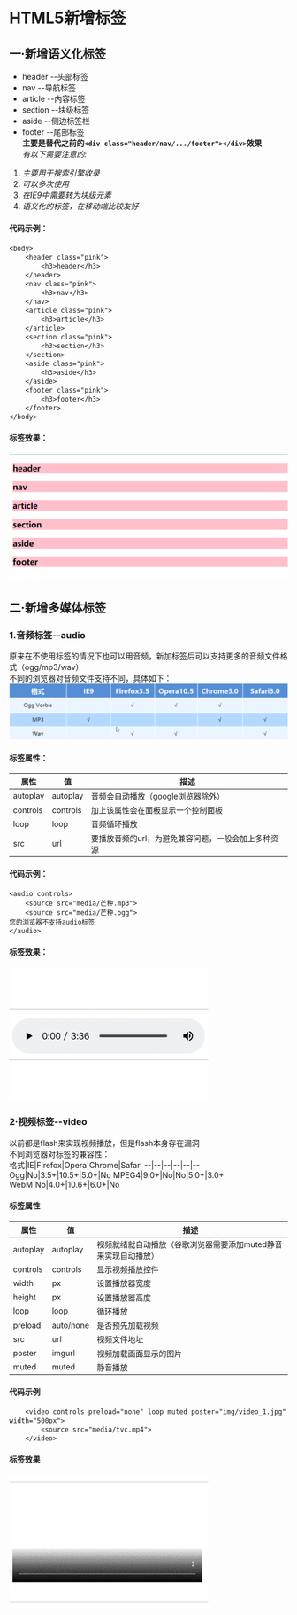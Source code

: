 # HTML5新增标签
## 一·新增语义化标签
- header    --头部标签
- nav   --导航标签
- article   --内容标签
- section   --块级标签
- aside --侧边标签栏
- footer    --尾部标签  
**主要是替代之前的`<div class="header/nav/.../footer"></div>`效果**  
*有以下需要注意的:*
1. *主要用于搜索引擎收录*
2. *可以多次使用*
3. *在IE9中需要转为块级元素*
4. *语义化的标签，在移动端比较友好*  
#### 代码示例：
```
<body>
    <header class="pink">
        <h3>header</h3>
    </header>
    <nav class="pink">
        <h3>nav</h3>
    </nav>
    <article class="pink">
        <h3>article</h3>
    </article>
    <section class="pink">
        <h3>section</h3>
    </section>
    <aside class="pink">
        <h3>aside</h3>
    </aside>
    <footer class="pink">
        <h3>footer</h3>
    </footer>
</body>
```
#### 标签效果：
![新标签效果](img/h5_new_tag.png "新标签效果")
## 二·新增多媒体标签
### 1.音频标签--audio
原来在不使用标签的情况下也可以用音频，新加标签后可以支持更多的音频文件格式（ogg/mp3/wav）  
不同的浏览器对音频文件支持不同，具体如下：
![不同浏览器对音频文件支持不同](img/audio.png)
#### 标签属性：
属性|值|描述
--|--|--
autoplay|autoplay|音频会自动播放（google浏览器除外）
controls|controls|加上该属性会在面板显示一个控制面板
loop|loop|音频循环播放
src|url|要播放音频的url，为避免兼容问题，一般会加上多种资源

#### 代码示例：
```
<audio controls>
    <source src="media/芒种.mp3">
    <source src="media/芒种.ogg">
您的浏览器不支持audio标签
</audio>
```
#### 标签效果：
![audio标签](img/audio标签效果.gif)
### 2·视频标签--video
以前都是flash来实现视频播放，但是flash本身存在漏洞  
不同浏览器对标签的兼容性：  
格式|IE|Firefox|Opera|Chrome|Safari
--|--|--|--|--|--
Ogg|No|3.5+|10.5+|5.0+|No
MPEG4|9.0+|No|No|5.0+|3.0+
WebM|No|4.0+|10.6+|6.0+|No
#### 标签属性
属性|值|描述
--|--|--
autoplay|autoplay|视频就绪就自动播放（谷歌浏览器需要添加muted静音来实现自动播放）
controls|controls|显示视频播放控件
width|px|设置播放器宽度
height|px|设置播放器高度
loop|loop|循环播放
preload|auto/none|是否预先加载视频
src|url|视频文件地址
poster|imgurl|视频加载画面显示的图片
muted|muted|静音播放
#### 代码示例
```
    <video controls preload="none" loop muted poster="img/video_1.jpg" width="500px">
        <source src="media/tvc.mp4"> 
    </video>
```
#### 标签效果
![video标签](img/video标签效果.gif)




